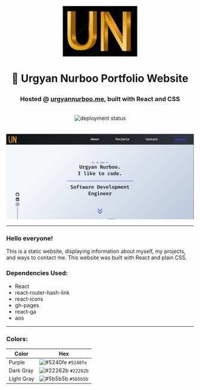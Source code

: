 <div align="center">
  <img width="200" alt="personal brand logo" src="/readme-logo.png">
</div>
  
# <p align="center">👋 Urgyan Nurboo Portfolio Website</p>
### <p align="center"> Hosted @ <a href="https://urgyannurboo.me">urgyannurboo.me</a>, built with React and CSS </p>

<br />

<div align="center">
  <img src="https://app.travis-ci.com/urgyannurboo/urgyannurboo.github.io.svg?branch=master" alt="deployment status"/>
</div>

<br />
<br />

<img width="1440" alt="landing page" src="/readme-front-pic.png">

---

### Hello everyone!

This is a static website, displaying information about myself, my projects, and ways to contact me.
This website was built with React and plain CSS.

### Dependencies Used:

- React
- react-router-hash-link
- react-icons
- gh-pages
- react-ga
- aos

---

### Colors:

| Color      | Hex                                                                       |
| ---------- | ------------------------------------------------------------------------- |
| Purple     | ![#5240fe](https://via.placeholder.com/15/5240fe/000000?text=+) `#5240fe` |
| Dark Gray  | ![#22262b](https://via.placeholder.com/15/22262b/000000?text=+) `#22262b` |
| Light Gray | ![#5b5b5b](https://via.placeholder.com/15/5b5b5b/000000?text=+) `#5b5b5b` |
